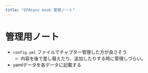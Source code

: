 ```yaml
---
title: "EPAsync book 管理ノート"
---
```

# 管理用ノート

- `config.yml` ファイルでチャプター管理した方が良さそう
  - 内容を後で差し替えたり、追加したりする時に管理しづらい。
- yamlデータを各データに記載する
